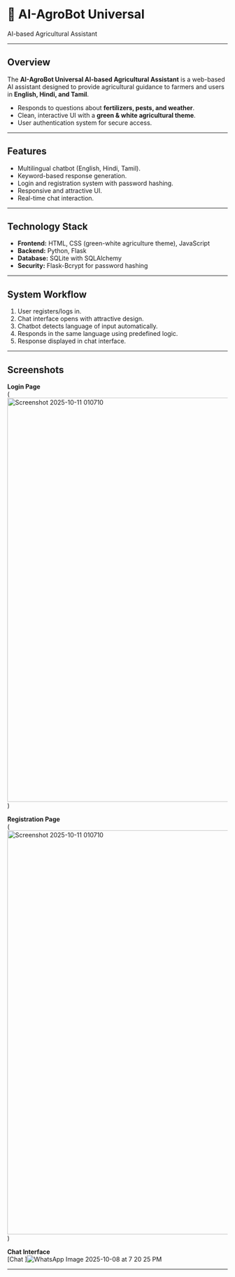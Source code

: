 # 🌾 AI-AgroBot Universal
AI-based Agricultural
Assistant



---

## **Overview**
The **AI-AgroBot Universal
AI-based Agricultural
Assistant** is a web-based AI assistant designed to provide agricultural guidance to farmers and users in **English, Hindi, and Tamil**.  

- Responds to questions about **fertilizers, pests, and weather**.  
- Clean, interactive UI with a **green & white agricultural theme**.  
- User authentication system for secure access.  

---

## **Features**
- Multilingual chatbot (English, Hindi, Tamil).  
- Keyword-based response generation.  
- Login and registration system with password hashing.  
- Responsive and attractive UI.  
- Real-time chat interaction.  

---

## **Technology Stack**
- **Frontend:** HTML, CSS (green-white agriculture theme), JavaScript  
- **Backend:** Python, Flask  
- **Database:** SQLite with SQLAlchemy  
- **Security:** Flask-Bcrypt for password hashing  

---

## **System Workflow**
1. User registers/logs in.  
2. Chat interface opens with attractive design.  
3. Chatbot detects language of input automatically.  
4. Responds in the same language using predefined logic.  
5. Response displayed in chat interface.  

---

## **Screenshots**
**Login Page**  
(<img width="1830" height="922" alt="Screenshot 2025-10-11 010710" src="https://github.com/user-attachments/assets/52e9dc0a-a09f-43b0-81f6-c945a7be1d52" />
)

**Registration Page**  
(<img width="1830" height="922" alt="Screenshot 2025-10-11 010710" src="https://github.com/user-attachments/assets/edc526bd-8ed0-42e0-9d0b-b3c7ecea6ac2" />
)

  

**Chat Interface**  
[Chat ]![WhatsApp Image 2025-10-08 at 7 20 25 PM](https://github.com/user-attachments/assets/73c6730e-56d8-4a71-bf40-cae1c6a90deb)


---


